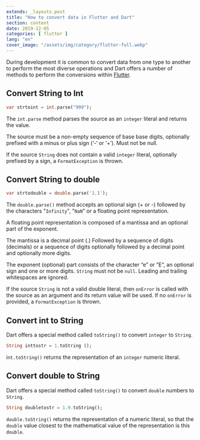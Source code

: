 ```yaml
---
extends: _layouts.post
title: "How to convert data in Flutter and Dart"
section: content
date: 2019-12-05
categories: [ flutter ]
lang: "en"
cover_image: "/assets/img/category/flutter-full.webp"
---
```


During development it is common to convert data from one type to another to perform the most diverse operations and Dart offers a number of methods to perform the conversions within [Flutter](/categories/flutter/).

## Convert String to Int

```dart
var strtoint = int.parse("999");
```

The `int.parse` method parses the source as an `integer` literal and returns the value.

The source must be a non-empty sequence of base base digits, optionally prefixed with a minus or plus sign (‘-‘ or ‘+’). Must not be null.

If the source `String` does not contain a valid `integer` literal, optionally prefixed by a sign, a `FormatException` is thrown.

## Convert String to double

```dart
var strtodouble = double.parse('1.1');
```

The `double.parse()` method accepts an optional sign (+ or -) followed by the characters "`Infinity`", "`NaN`" or a floating point representation.

A floating point representation is composed of a mantissa and an optional part of the exponent.

The mantissa is a decimal point (.) Followed by a sequence of digits (decimals) or a sequence of digits optionally followed by a decimal point and optionally more digits.

The exponent (optional) part consists of the character “e” or “E“, an optional sign and one or more digits. `String` must not be `null`. Leading and trailing whitespaces are ignored.

If the source `String` is not a valid double literal, then `onError` is called with the source as an argument and its return value will be used. If no `onError` is provided, a `FormatException` is thrown.

## Convert int to String

Dart offers a special method called `toString()` to convert `integer` to `String`.

```dart
String inttostr = 1.toString ();
```

i`nt.toString()` returns the representation of an `integer` numeric literal.

## Convert double to String

Dart offers a special method called `toString()` to convert `double` numbers to `String`.

```dart
String doubletostr = 1.9.toString();
```

`double.toString()` returns the representation of a numeric literal, so that the `double` value closest to the mathematical value of the representation is this `double`.
